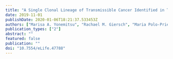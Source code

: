 ```yaml
---
title: "A Single Clonal Lineage of Transmissible Cancer Identified in Two Marine Mussel Species in South America and Europe"
date: 2019-11-01
publishDate: 2020-01-06T18:21:37.533453Z
authors: ["Marisa A. Yonemitsu", "Rachael M. Giersch", "Maria Polo-Prieto", "Maurine Hammel", "Alexis Simon", "Florencia Cremonte", "Fernando T. Avilés", "Nicolás Merino-Véliz", "E. A. V. Burioli", "A. F. Muttray", "J. Sherry", "Carol Reinisch", "Susan A. Baldwin", "Stephen P. Goff", "M. Houssin", "G. Arriagada", "Nuria Vásquez", "Nicolas Bierne", "Michael J. Metzger"]
publication_types: ["2"]
abstract: ""
featured: false
publication: ""
doi: "10.7554/eLife.47788"
---
```


